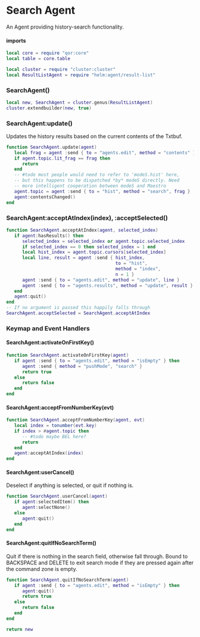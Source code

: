 # Search Agent

  An Agent providing history\-search functionality\.


#### imports

```lua
local core = require "qor:core"
local table = core.table

local cluster = require "cluster:cluster"
local ResultListAgent = require "helm:agent/result-list"
```


### SearchAgent\(\)

```lua
local new, SearchAgent = cluster.genus(ResultListAgent)
cluster.extendbuilder(new, true)
```


### SearchAgent:update\(\)

Updates the history results based on the current contents of the Txtbuf\.

```lua
function SearchAgent.update(agent)
   local frag = agent :send { to = "agents.edit", method = "contents" }
   if agent.topic.lit_frag == frag then
      return
   end
   -- #todo most people would need to refer to 'modeS.hist' here,
   -- but this happens to be dispatched *by* modeS directly. Need
   -- more intelligent cooperation between modeS and Maestro
   agent.topic = agent :send { to = "hist", method = "search", frag }
   agent:contentsChanged()
end
```


### SearchAgent:acceptAtIndex\(index\), :acceptSelected\(\)

```lua
function SearchAgent.acceptAtIndex(agent, selected_index)
   if agent:hasResults() then
      selected_index = selected_index or agent.topic.selected_index
      if selected_index == 0 then selected_index = 1 end
      local hist_index = agent.topic.cursors[selected_index]
      local line, result = agent :send { hist_index,
                                         to = "hist",
                                         method = "index",
                                         n = 1 }
      agent :send { to = "agents.edit", method = "update", line }
      agent :send { to = "agents.results", method = "update", result }
   end
   agent:quit()
end
-- If no argument is passed this happily falls through
SearchAgent.acceptSelected = SearchAgent.acceptAtIndex
```


### Keymap and Event Handlers


#### SearchAgent:activateOnFirstKey\(\)

```lua
function SearchAgent.activateOnFirstKey(agent)
   if agent :send { to = "agents.edit", method = "isEmpty" } then
      agent :send { method = "pushMode", "search" }
      return true
   else
      return false
   end
end
```


#### SearchAgent:acceptFromNumberKey\(evt\)

```lua
function SearchAgent.acceptFromNumberKey(agent, evt)
   local index = tonumber(evt.key)
   if index > #agent.topic then
      -- #todo maybe BEL here?
      return
   end
   agent:acceptAtIndex(index)
end
```


#### SearchAgent:userCancel\(\)

Deselect if anything is selected, or quit if nothing is\.

```lua
function SearchAgent.userCancel(agent)
   if agent:selectedItem() then
      agent:selectNone()
   else
      agent:quit()
   end
end
```


#### SearchAgent:quitIfNoSearchTerm\(\)

Quit if there is nothing in the search field, otherwise fall through\. Bound to
BACKSPACE and DELETE to exit search mode if they are pressed again after the
command zone is empty\.

```lua
function SearchAgent.quitIfNoSearchTerm(agent)
   if agent :send { to = "agents.edit", method = "isEmpty" } then
      agent:quit()
      return true
   else
      return false
   end
end
```


```lua
return new
```
